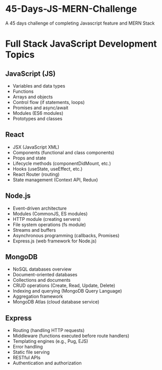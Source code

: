 # 45-Days-JS-MERN-Challenge
A 45 days challenge of completing Javascript feature and MERN Stack

# Full Stack JavaScript Development Topics

## JavaScript (JS)
- Variables and data types
- Functions
- Arrays and objects
- Control flow (if statements, loops)
- Promises and async/await
- Modules (ES6 modules)
- Prototypes and classes

## React
- JSX (JavaScript XML)
- Components (functional and class components)
- Props and state
- Lifecycle methods (componentDidMount, etc.)
- Hooks (useState, useEffect, etc.)
- React Router (routing)
- State management (Context API, Redux)

## Node.js
- Event-driven architecture
- Modules (CommonJS, ES modules)
- HTTP module (creating servers)
- File system operations (fs module)
- Streams and buffers
- Asynchronous programming (callbacks, Promises)
- Express.js (web framework for Node.js)

## MongoDB
- NoSQL databases overview
- Document-oriented databases
- Collections and documents
- CRUD operations (Create, Read, Update, Delete)
- Indexing and querying (MongoDB Query Language)
- Aggregation framework
- MongoDB Atlas (cloud database service)

## Express
- Routing (handling HTTP requests)
- Middleware (functions executed before route handlers)
- Templating engines (e.g., Pug, EJS)
- Error handling
- Static file serving
- RESTful APIs
- Authentication and authorization

